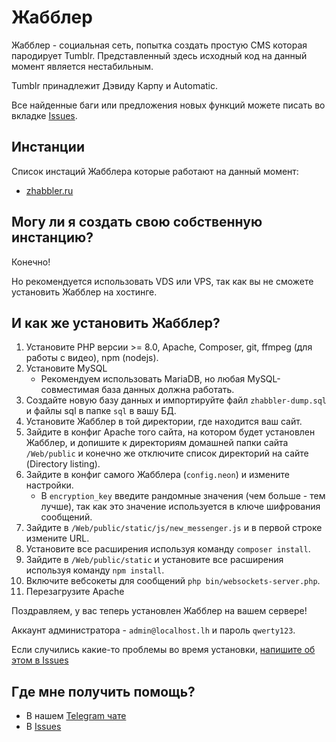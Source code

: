 # Жабблер
Жабблер - социальная сеть, попытка создать простую CMS которая пародирует Tumblr. Представленный здесь исходный код на данный момент является нестабильным.

Tumblr принадлежит Дэвиду Карпу и Automatic.

Все найденные баги или предложения новых функций можете писать во вкладке [Issues](https://github.com/zhabbler/zhabbler/issues).

## Инстанции
Список инстаций Жабблера которые работают на данный момент:
* [zhabbler.ru](https://zhabbler.ru)

## Могу ли я создать свою собственную инстанцию?
Конечно!

Но рекомендуется использовать VDS или VPS, так как вы не сможете установить Жабблер на хостинге.

## И как же установить Жабблер?
1. Установите PHP версии >= 8.0, Apache, Composer, git, ffmpeg (для работы с видео), npm (nodejs).
2. Установите MySQL
   * Рекомендуем использовать MariaDB, но любая MySQL-совместимая база данных должна работать.
3. Создайте новую базу данных и импортируйте файл `zhabbler-dump.sql` и файлы sql в папке `sql` в вашу БД.
4. Установите Жабблер в той директории, где находится ваш сайт.
5. Зайдите в конфиг Apache того сайта, на котором будет установлен Жабблер, и допишите к директориям домашней папки сайта `/Web/public` и конечно же отключите список директорий на сайте (Directory listing).
6. Зайдите в конфиг самого Жабблера (`config.neon`) и измените настройки.
   * В `encryption_key` введите рандомные значения (чем больше - тем лучше), так как это значение используется в ключе шифрования сообщений.
7. Зайдите в `/Web/public/static/js/new_messenger.js` и в первой строке измените URL.
8. Установите все расширения используя команду `composer install`.
10. Зайдите в `/Web/public/static` и установите все расширения используя команду `npm install`.
11. Включите вебсокеты для сообщений `php bin/websockets-server.php`.
12. Перезагрузите Apache

Поздравляем, у вас теперь установлен Жабблер на вашем сервере!

Аккаунт администратора - `admin@localhost.lh` и пароль `qwerty123`.

Если случились какие-то проблемы во время установки, [напишите об этом в Issues](https://github.com/zhabbler/zhabbler/issues)

## Где мне получить помощь?
* В нашем [Telegram чате](https://t.me/ZhabblerChat)
* В [Issues](https://github.com/zhabbler/zhabbler/issues)
